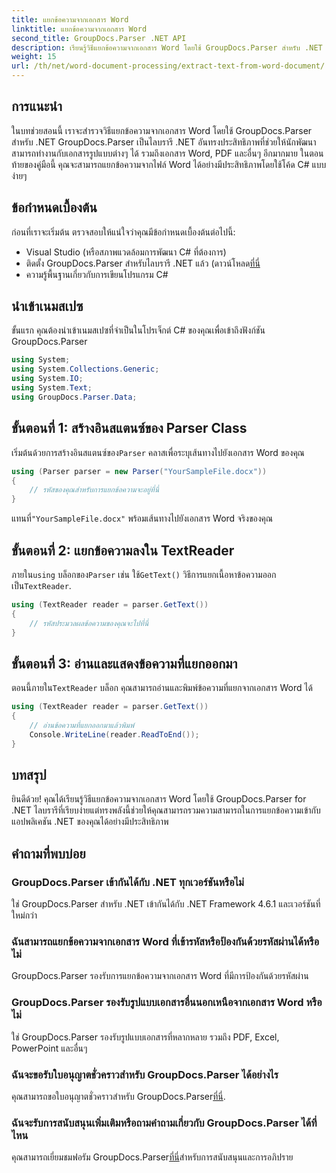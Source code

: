 ```yaml
---
title: แยกข้อความจากเอกสาร Word
linktitle: แยกข้อความจากเอกสาร Word
second_title: GroupDocs.Parser .NET API
description: เรียนรู้วิธีแยกข้อความจากเอกสาร Word โดยใช้ GroupDocs.Parser สำหรับ .NET คำแนะนำทีละขั้นตอนพร้อมตัวอย่างโค้ด
weight: 15
url: /th/net/word-document-processing/extract-text-from-word-document/
---
```

## การแนะนำ
ในบทช่วยสอนนี้ เราจะสำรวจวิธีแยกข้อความจากเอกสาร Word โดยใช้ GroupDocs.Parser สำหรับ .NET GroupDocs.Parser เป็นไลบรารี .NET อันทรงประสิทธิภาพที่ช่วยให้นักพัฒนาสามารถทำงานกับเอกสารรูปแบบต่างๆ ได้ รวมถึงเอกสาร Word, PDF และอื่นๆ อีกมากมาย ในตอนท้ายของคู่มือนี้ คุณจะสามารถแยกข้อความจากไฟล์ Word ได้อย่างมีประสิทธิภาพโดยใช้โค้ด C# แบบง่ายๆ
## ข้อกำหนดเบื้องต้น
ก่อนที่เราจะเริ่มต้น ตรวจสอบให้แน่ใจว่าคุณมีข้อกำหนดเบื้องต้นต่อไปนี้:
- Visual Studio (หรือสภาพแวดล้อมการพัฒนา C# ที่ต้องการ)
- ติดตั้ง GroupDocs.Parser สำหรับไลบรารี .NET แล้ว (ดาวน์โหลด[ที่นี่](https://releases.groupdocs.com/parser/net/-)
- ความรู้พื้นฐานเกี่ยวกับการเขียนโปรแกรม C#

## นำเข้าเนมสเปซ
ขั้นแรก คุณต้องนำเข้าเนมสเปซที่จำเป็นในโปรเจ็กต์ C# ของคุณเพื่อเข้าถึงฟังก์ชัน GroupDocs.Parser
```csharp
using System;
using System.Collections.Generic;
using System.IO;
using System.Text;
using GroupDocs.Parser.Data;
```
## ขั้นตอนที่ 1: สร้างอินสแตนซ์ของ Parser Class
 เริ่มต้นด้วยการสร้างอินสแตนซ์ของ`Parser` คลาสเพื่อระบุเส้นทางไปยังเอกสาร Word ของคุณ
```csharp
using (Parser parser = new Parser("YourSampleFile.docx"))
{
    // รหัสของคุณสำหรับการแยกข้อความจะอยู่ที่นี่
}
```
 แทนที่`"YourSampleFile.docx"` พร้อมเส้นทางไปยังเอกสาร Word จริงของคุณ
## ขั้นตอนที่ 2: แยกข้อความลงใน TextReader
 ภายใน`using` บล็อกของ`Parser` เช่น ใช้`GetText()` วิธีการแยกเนื้อหาข้อความออกเป็น`TextReader`.
```csharp
using (TextReader reader = parser.GetText())
{
    // รหัสประมวลผลข้อความของคุณจะไปที่นี่
}
```
## ขั้นตอนที่ 3: อ่านและแสดงข้อความที่แยกออกมา
 ตอนนี้ภายใน`TextReader` บล็อก คุณสามารถอ่านและพิมพ์ข้อความที่แยกจากเอกสาร Word ได้
```csharp
using (TextReader reader = parser.GetText())
{
    // อ่านข้อความที่แยกออกมาแล้วพิมพ์
    Console.WriteLine(reader.ReadToEnd());
}
```

## บทสรุป
ยินดีด้วย! คุณได้เรียนรู้วิธีแยกข้อความจากเอกสาร Word โดยใช้ GroupDocs.Parser for .NET ไลบรารีที่เรียบง่ายแต่ทรงพลังนี้ช่วยให้คุณสามารถรวมความสามารถในการแยกข้อความเข้ากับแอปพลิเคชัน .NET ของคุณได้อย่างมีประสิทธิภาพ

## คำถามที่พบบ่อย
### GroupDocs.Parser เข้ากันได้กับ .NET ทุกเวอร์ชันหรือไม่
ใช่ GroupDocs.Parser สำหรับ .NET เข้ากันได้กับ .NET Framework 4.6.1 และเวอร์ชันที่ใหม่กว่า
### ฉันสามารถแยกข้อความจากเอกสาร Word ที่เข้ารหัสหรือป้องกันด้วยรหัสผ่านได้หรือไม่
GroupDocs.Parser รองรับการแยกข้อความจากเอกสาร Word ที่มีการป้องกันด้วยรหัสผ่าน
### GroupDocs.Parser รองรับรูปแบบเอกสารอื่นนอกเหนือจากเอกสาร Word หรือไม่
ใช่ GroupDocs.Parser รองรับรูปแบบเอกสารที่หลากหลาย รวมถึง PDF, Excel, PowerPoint และอื่นๆ
### ฉันจะขอรับใบอนุญาตชั่วคราวสำหรับ GroupDocs.Parser ได้อย่างไร
 คุณสามารถขอใบอนุญาตชั่วคราวสำหรับ GroupDocs.Parser[ที่นี่](https://purchase.groupdocs.com/temporary-license/).
### ฉันจะรับการสนับสนุนเพิ่มเติมหรือถามคำถามเกี่ยวกับ GroupDocs.Parser ได้ที่ไหน
 คุณสามารถเยี่ยมชมฟอรัม GroupDocs.Parser[ที่นี่](https://forum.groupdocs.com/c/parser/17)สำหรับการสนับสนุนและการอภิปราย